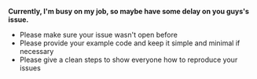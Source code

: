 **Currently, I'm busy on my job, so maybe have some delay on you guys's issue.**

* Please make sure your issue wasn't open before
* Please provide your example code and keep it simple and minimal if necessary
* Please give a clean steps to show everyone how to reproduce your issues
